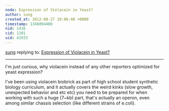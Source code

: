 ```yaml
---
node: Expression of Violacein in Yeast?
author: sung
created_at: 2012-08-27 19:06:48 +0000
timestamp: 1346094408
nid: 1416
cid: 1201
uid: 41933
---
```




[sung](../profile/sung) replying to: [Expression of Violacein in Yeast?](../notes/sara/3-15-2012/expression-violacein-yeast)

----
I'm just curious, why violacein instead of any other reporters optimized for yeast expression?

I've been using violacein biobrick as part of high school student synthetic biology curriculum, and it actually covers the weird kinks (slow growth, unexpected behavior and etc etc) you need to be prepared for when working with such a huge (7~kb) part, that's actually an operon, even among similar chassis selection (like different strains of e.coli).

 